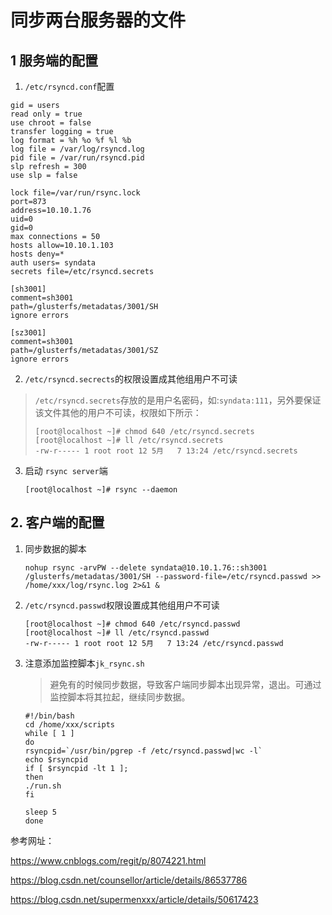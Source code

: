 # 同步两台服务器的文件

## 1 服务端的配置

1.  `/etc/rsyncd.conf`配置

```shell
gid = users
read only = true
use chroot = false
transfer logging = true
log format = %h %o %f %l %b
log file = /var/log/rsyncd.log
pid file = /var/run/rsyncd.pid
slp refresh = 300 
use slp = false

lock file=/var/run/rsync.lock
port=873
address=10.10.1.76
uid=0
gid=0
max connections = 50
hosts allow=10.10.1.103
hosts deny=*
auth users= syndata
secrets file=/etc/rsyncd.secrets

[sh3001]
comment=sh3001
path=/glusterfs/metadatas/3001/SH
ignore errors

[sz3001]
comment=sh3001
path=/glusterfs/metadatas/3001/SZ
ignore errors
```

2. `/etc/rsyncd.secrects`的权限设置成其他组用户不可读

> `/etc/rsyncd.secrets`存放的是用户名密码，如:`syndata:111`，另外要保证该文件其他的用户不可读，权限如下所示：
>
> ```shell
> [root@localhost ~]# chmod 640 /etc/rsyncd.secrets 
> [root@localhost ~]# ll /etc/rsyncd.secrets 
> -rw-r----- 1 root root 12 5月   7 13:24 /etc/rsyncd.secrets
> ```
>

3. 启动 `rsync server`端

   ```shell
   [root@localhost ~]# rsync --daemon
   ```

## 2. 客户端的配置

1. 同步数据的脚本

   ```shell
   nohup rsync -arvPW --delete syndata@10.10.1.76::sh3001 /glusterfs/metadatas/3001/SH --password-file=/etc/rsyncd.passwd >> /home/xxx/log/rsync.log 2>&1 &
   ```

2. `/etc/rsyncd.passwd`权限设置成其他组用户不可读

   ```shell
   [root@localhost ~]# chmod 640 /etc/rsyncd.passwd 
   [root@localhost ~]# ll /etc/rsyncd.passwd
   -rw-r----- 1 root root 12 5月   7 13:24 /etc/rsyncd.passwd
   ```

3. 注意添加监控脚本`jk_rsync.sh`

   > 避免有的时候同步数据，导致客户端同步脚本出现异常，退出。可通过监控脚本将其拉起，继续同步数据。

   ```
   #!/bin/bash
   cd /home/xxx/scripts
   while [ 1 ]
   do
   rsyncpid=`/usr/bin/pgrep -f /etc/rsyncd.passwd|wc -l`
   echo $rsyncpid
   if [ $rsyncpid -lt 1 ]; 
   then
   ./run.sh
   fi
   
   sleep 5
   done
   ```

   

参考网址：  

https://www.cnblogs.com/regit/p/8074221.html

https://blog.csdn.net/counsellor/article/details/86537786

https://blog.csdn.net/supermenxxx/article/details/50617423

